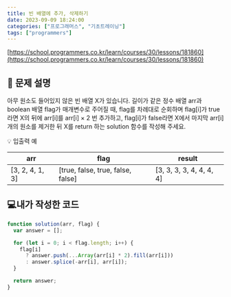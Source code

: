 ```yaml
---
title: 빈 배열에 추가, 삭제하기
date: 2023-09-09 18:24:00
categories: ["프로그래머스", "기초트레이닝"]
tags: ["programmers"]
---
```


[https://school.programmers.co.kr/learn/courses/30/lessons/181860](https://school.programmers.co.kr/learn/courses/30/lessons/181860)

## 📔 문제 설명

아무 원소도 들어있지 않은 빈 배열 X가 있습니다. 길이가 같은 정수 배열 arr과 boolean 배열 flag가 매개변수로 주어질 때, flag를 차례대로 순회하며 flag[i]가 true라면 X의 뒤에 arr[i]를 arr[i] × 2 번 추가하고, flag[i]가 false라면 X에서 마지막 arr[i]개의 원소를 제거한 뒤 X를 return 하는 solution 함수를 작성해 주세요.

💡 입출력 예

| arr             | flag                              | result                   |
| --------------- | --------------------------------- | ------------------------ |
| [3, 2, 4, 1, 3] | [true, false, true, false, false] | [3, 3, 3, 3, 4, 4, 4, 4] |

## 💻내가 작성한 코드

```js
function solution(arr, flag) {
  var answer = [];

  for (let i = 0; i < flag.length; i++) {
    flag[i]
      ? answer.push(...Array(arr[i] * 2).fill(arr[i]))
      : answer.splice(-arr[i], arr[i]);
  }

  return answer;
}
```
